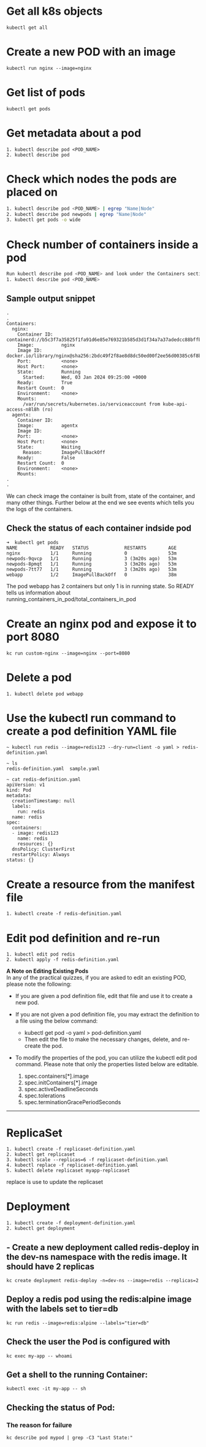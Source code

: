 # Get all k8s objects 
`kubectl get all`
# Create a new POD with an image

`kubectl run nginx --image=nginx`

# Get list of pods

`kubectl get pods`

# Get metadata about a pod

```
1. kubectl describe pod <POD_NAME>
2. kubectl describe pod
```

# Check which nodes the pods are placed on

```bash
1. kubectl describe pod <POD_NAME> | egrep "Name|Node"
2. kubectl describe pod newpods | egrep "Name|Node"
3. kubectl get pods -o wide
```

# Check number of containers inside a pod

```bash
Run kubectl describe pod <POD_NAME> and look under the Containers section
1. kubectl describe pod <POD_NAME>
```

## Sample output snippet

```
.
.
Containers:
  nginx:
    Container ID:   containerd://b5c3f7a35825f1fa91d6e85e769321b585d3d1f34a7a37adedcc88bffb1acf73
    Image:          nginx
    Image ID:       docker.io/library/nginx@sha256:2bdc49f2f8ae8d8dc50ed00f2ee56d00385c6f8bc8a8b320d0a294d9e3b49026
    Port:           <none>
    Host Port:      <none>
    State:          Running
      Started:      Wed, 03 Jan 2024 09:25:00 +0000
    Ready:          True
    Restart Count:  0
    Environment:    <none>
    Mounts:
      /var/run/secrets/kubernetes.io/serviceaccount from kube-api-access-n8l8h (ro)
  agentx:
    Container ID:   
    Image:          agentx
    Image ID:       
    Port:           <none>
    Host Port:      <none>
    State:          Waiting
      Reason:       ImagePullBackOff
    Ready:          False
    Restart Count:  0
    Environment:    <none>
    Mounts:
.
.

```

We can check image the container is built from, state of the container, and many other things. Further below at the end we see events which tells you the logs of the containers.

## Check the status of each container indside pod

```
➜  kubectl get pods
NAME            READY   STATUS             RESTARTS        AGE
nginx           1/1     Running            0               53m
newpods-9qvcp   1/1     Running            3 (3m20s ago)   53m
newpods-8pmqt   1/1     Running            3 (3m20s ago)   53m
newpods-7tt77   1/1     Running            3 (3m20s ago)   53m
webapp          1/2     ImagePullBackOff   0               38m
```

The pod webapp has 2 containers but only 1 is in running state. So READY tells us information about running_containers_in_pod/total_containers_in_pod

# Create an nginx pod and expose it to port 8080
```
kc run custom-nginx --image=nginx --port=8080
```
# Delete a pod

```
1. kubectl delete pod webapp
```

# Use the kubectl run command to create a pod definition YAML file

```
~ kubectl run redis --image=redis123 --dry-run=client -o yaml > redis-definition.yaml

~ ls
redis-definition.yaml  sample.yaml

~ cat redis-definition.yaml 
apiVersion: v1
kind: Pod
metadata:
  creationTimestamp: null
  labels:
    run: redis
  name: redis
spec:
  containers:
  - image: redis123
    name: redis
    resources: {}
  dnsPolicy: ClusterFirst
  restartPolicy: Always
status: {}
```

# Create a resource from the manifest file

```
1. kubectl create -f redis-definition.yaml 
```

# Edit pod definition and re-run

```
1. kubectl edit pod redis
2. kubectl apply -f redis-definition.yaml
```

**A Note on Editing Existing Pods**  
In any of the practical quizzes, if you are asked to edit an existing POD, please note the following:

- If you are given a pod definition file, edit that file and use it to create a new pod.
- If you are not given a pod definition file, you may extract the definition to a file using the below command:
    - kubectl get pod <pod-name>\-o yaml > pod-definition.yaml</pod-name>
    - Then edit the file to make the necessary changes, delete, and re-create the pod.
- To modify the properties of the pod, you can utilize the kubectl edit pod <pod-name>command. Please note that only the properties listed below are editable.
    
    1.  spec.containers\[\*\].image
    2.  spec.initContainers\[\*\].image
    3.  spec.activeDeadlineSeconds
    4.  spec.tolerations
    5.  spec.terminationGracePeriodSeconds
    
    </pod-name>

* * *

# ReplicaSet

```
1. kubectl create -f replicaset-definition.yaml
2. kubectl get replicaset
3. kubectl scale --replicas=6 -f replicaset-definition.yaml
4. kubectl replace -f replicaset-definition.yaml
5. kubectl delete replicaset myapp-replicaset
```

replace is use to update the replicaset

# Deployment

```
1. kubectl create -f deployment-definition.yaml
2. kubectl get deployment
```

## - Create a new deployment called redis-deploy in the dev-ns namespace with the redis image. It should have 2 replicas

 ```
 kc create deployment redis-deploy -n=dev-ns --image=redis --replicas=2
 ```
 
 ## Deploy a redis pod using the redis:alpine image with the labels set to tier=db
 ```
 kc run redis --image=redis:alpine --labels="tier=db"
 ```
 
 ## Check the user the Pod is configured with
 ```
 kc exec my-app -- whoami
 ```
 
 ## Get a shell to the running Container:
```
kubectl exec -it my-app -- sh
```

## Checking the status of Pod:
### The reason for failure
```
kc describe pod mypod | grep -C3 "Last State:"
```